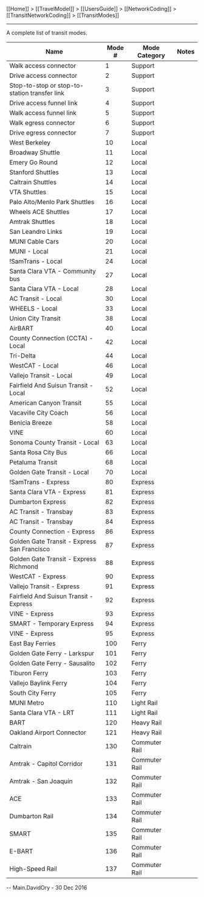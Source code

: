 [[Home]] > [[TravelModel]] > [[UsersGuide]] > [[NetworkCoding]] > [[TransitNetworkCoding]] > [[TransitModes]]

---

A complete list of transit modes.

| Name | Mode # | Mode Category | Notes |
|------|--------|---------------|-------|
| Walk access connector | 1 | Support |   |
| Drive access connector | 2 | Support |   |
| Stop-to-stop or stop-to-station transfer link | 3 | Support |   |
| Drive access funnel link | 4 | Support |   |
| Walk access funnel link | 5 | Support |   |
| Walk egress connector | 6 | Support |   |
| Drive egress connector | 7 | Support |   |
| West Berkeley | 10 | Local |   |
| Broadway Shuttle | 11 | Local |   |
| Emery Go Round | 12 | Local |   |
| Stanford Shuttles | 13 | Local |   |
| Caltrain Shuttles | 14 | Local |   |
| VTA Shuttles | 15 | Local |   |
| Palo Alto/Menlo Park Shuttles | 16 | Local |   |
| Wheels ACE Shuttles | 17 | Local |   |
| Amtrak Shuttles | 18 | Local |   |
| San Leandro Links | 19 | Local |   |
| MUNI Cable Cars | 20 | Local |   |
| MUNI - Local | 21 | Local |   |
| !SamTrans - Local | 24 | Local |   |
| Santa Clara VTA - Community bus | 27 | Local |   |
| Santa Clara VTA - Local | 28 | Local |   |
| AC Transit - Local | 30 | Local |   |
| WHEELS - Local | 33 | Local |   |
| Union City Transit | 38 | Local |   |
| AirBART | 40 | Local |   |
| County Connection (CCTA) - Local | 42 | Local |   |
| Tri-Delta | 44 | Local |   |
| WestCAT - Local | 46 | Local |   |
| Vallejo Transit - Local | 49 | Local |   |
| Fairfield And Suisun Transit - Local | 52 | Local |   |
| American Canyon Transit | 55 | Local |   |
| Vacaville City Coach | 56 | Local |   |
| Benicia Breeze | 58 | Local |   |
| VINE | 60 | Local |   |
| Sonoma County Transit - Local | 63 | Local |   |
| Santa Rosa City Bus | 66 | Local |   |
| Petaluma Transit | 68 | Local |   |
| Golden Gate Transit - Local | 70 | Local |   |
| !SamTrans - Express | 80 | Express |   |
| Santa Clara VTA - Express | 81 | Express |   |
| Dumbarton Express | 82 | Express |   |
| AC Transit - Transbay | 83 | Express |   |
| AC Transit - Transbay | 84 | Express |   |
| County Connection - Express | 86 | Express |   |
| Golden Gate Transit - Express San Francisco | 87 | Express |   |
| Golden Gate Transit - Express Richmond | 88 | Express |   |
| WestCAT - Express | 90 | Express |   |
| Vallejo Transit - Express | 91 | Express |   |
| Fairfield And Suisun Transit - Express | 92 | Express |   |
| VINE - Express | 93 | Express |   |
| SMART - Temporary Express | 94 | Express |
| VINE - Express | 95 | Express |   |
| East Bay Ferries | 100 | Ferry |   |
| Golden Gate Ferry - Larkspur | 101 | Ferry |   |
| Golden Gate Ferry - Sausalito | 102 | Ferry |   |
| Tiburon Ferry | 103 | Ferry |   |
| Vallejo Baylink Ferry | 104 | Ferry |   |
| South City Ferry | 105 | Ferry |   |
| MUNI Metro | 110 | Light Rail |   |
| Santa Clara VTA - LRT | 111 | Light Rail |   |
| BART | 120 | Heavy Rail |   |
| Oakland Airport Connector | 121 | Heavy Rail |   |
| Caltrain | 130 | Commuter Rail |   |
| Amtrak - Capitol Corridor | 131 | Commuter Rail |   |
| Amtrak - San Joaquin | 132 | Commuter Rail |   |
| ACE | 133 | Commuter Rail |   |
| Dumbarton Rail | 134 | Commuter Rail |   |
| SMART | 135 | Commuter Rail |   |
| E-BART | 136 | Commuter Rail |   |
| High-Speed Rail | 137 | Commuter Rail |   |

-- Main.DavidOry - 30 Dec 2016